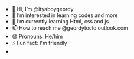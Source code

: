 - 👋 Hi, I’m @ityaboygeordy
- 👀 I’m interested in learning codes and more
- 🌱 I’m currently learning Html, css and js
- 📫 How to reach me @geordytoclo outlook.com
- 😄 Pronouns: He/him
- ⚡ Fun fact: I'm friendly
- 

<!---
ityaboygeordy/ityaboygeordy is a ✨ special ✨ repository because its `README.md` (this file) appears on your GitHub profile.
You can click the Preview link to take a look at your changes.
--->

